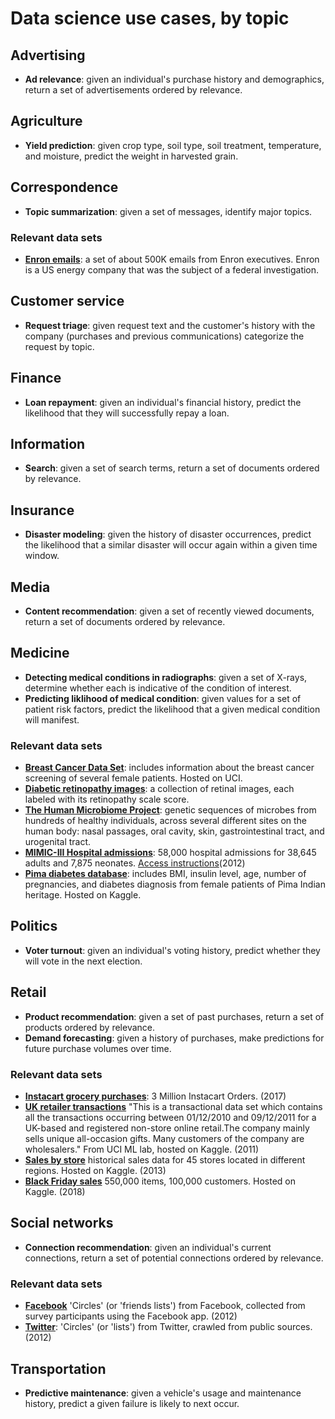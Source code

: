 # Data science use cases, by topic

## Advertising
* **Ad relevance**: given an individual's purchase history and demographics, return a set of advertisements ordered by relevance.

## Agriculture
* **Yield prediction**: given crop type, soil type, soil treatment, temperature, and moisture, predict the weight in harvested grain. 

## Correspondence
* **Topic summarization**: given a set of messages, identify major topics.

### Relevant data sets
* **[Enron emails](https://www.cs.cmu.edu/~./enron/)**: a set of about 500K emails from Enron executives. Enron is a US energy company that was the subject of a federal investigation.

## Customer service
* **Request triage**: given request text and the customer's history with the company (purchases and previous communications) categorize the request by topic. 

## Finance
* **Loan repayment**: given an individual's financial history, predict the likelihood that they will successfully repay a loan.

## Information
* **Search**: given a set of search terms, return a set of documents ordered by relevance. 

## Insurance
* **Disaster modeling**: given the history of disaster occurrences, predict the likelihood that a similar disaster will occur again within a given time window.

## Media
* **Content recommendation**: given a set of recently viewed documents, return a set of documents ordered by relevance.

## Medicine
* **Detecting medical conditions in radiographs**: given a set of X-rays, determine whether each is indicative of the condition of interest.
* **Predicting liklihood of medical condition**: given values for a set of patient risk factors, predict the likelihood that a given medical condition will manifest.

### Relevant data sets
* **[Breast Cancer Data Set](http://archive.ics.uci.edu/ml/datasets/Breast+Cancer)**: includes information about the breast cancer screening of several female patients. Hosted on UCI. 
* **[Diabetic retinopathy images](https://www.kaggle.com/c/diabetic-retinopathy-detection/data)**: a collection of retinal images, each labeled with its retinopathy scale score.
* **[The Human Microbiome Project](https://www.hmpdacc.org/)**: genetic sequences of microbes from hundreds of healthy individuals, across several different sites on the human body: nasal passages, oral cavity, skin, gastrointestinal tract, and urogenital tract.
* **[MIMIC-III Hospital admissions](https://mimic.physionet.org/)**: 58,000 hospital admissions for 38,645 adults and 7,875 neonates. [Access instructions](https://towardsdatascience.com/getting-access-to-mimic-iii-hospital-database-for-data-science-projects-791813feb735)(2012) 
* **[Pima diabetes database](https://www.kaggle.com/uciml/pima-indians-diabetes-database)**: includes BMI, insulin level, age, number of pregnancies, and diabetes diagnosis from female patients of Pima Indian heritage. Hosted on Kaggle.

## Politics
* **Voter turnout**: given an individual's voting history, predict whether they will vote in the next election.

## Retail
* **Product recommendation**: given a set of past purchases, return a set of products ordered by relevance.
* **Demand forecasting**: given a history of purchases, make predictions for future purchase volumes over time.

### Relevant data sets
* **[Instacart grocery purchases](https://www.instacart.com/datasets/grocery-shopping-2017)**: 3 Million Instacart Orders. (2017)
* **[UK retailer transactions](https://www.kaggle.com/carrie1/ecommerce-data)** "This is a transactional data set which contains all the transactions occurring between 01/12/2010 and 09/12/2011 for a UK-based and registered non-store online retail.The company mainly sells unique all-occasion gifts. Many customers of the company are wholesalers." From UCI ML lab, hosted on Kaggle. (2011)
* **[Sales by store](https://www.kaggle.com/manjeetsingh/retaildataset)** historical sales data for 45 stores located in different regions. Hosted on Kaggle. (2013)
* **[Black Friday sales](https://www.kaggle.com/mehdidag/black-friday)** 550,000 items, 100,000 customers. Hosted on Kaggle. (2018)

## Social networks
* **Connection recommendation**: given an individual's current connections, return a set of potential connections ordered by relevance.
### Relevant data sets
* **[Facebook](https://snap.stanford.edu/data/ego-Facebook.html)** 'Circles' (or 'friends lists') from Facebook, collected from survey participants using the Facebook app. (2012)
* **[Twitter](https://snap.stanford.edu/data/ego-Twitter.html)**:  'Circles' (or 'lists') from Twitter, crawled from public sources. (2012)

## Transportation
* **Predictive maintenance**: given a vehicle's usage and maintenance history, predict a given failure is likely to next occur.
